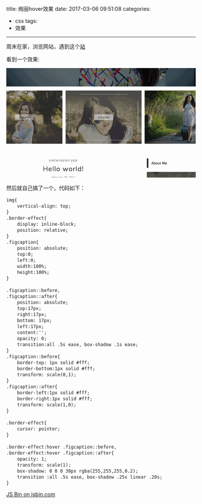 title: 绚丽hover效果
date: 2017-03-06 09:51:08
categories:
 - css
tags:
 - 效果
---

周末在家，浏览网站，遇到这个[站](http://preview.themeforest.net/item/blogsaga-wordpress-blog-theme/full_screen_preview/19449772?_ga=1.49881830.1505986258.1488636242)

看到一个效果:

![css-hover](./assets/images/css-hover.gif)

然后就自己搞了一个，代码如下：

    img{
        vertical-align: top;
    }
    .border-effect{
        display: inline-block;
        position: relative;
    }
    .figcaption{
        position: absolute;
        top:0;
        left:0;
        width:100%;
        height:100%;
    }

    .figcaption::before,
    .figcaption::after{
        position: absolute;
        top:17px;
        right:17px;
        bottom: 17px;
        left:17px;
        content:'';
        opacity: 0;
        transition:all .5s ease, box-shadow .1s ease;
    }
    .figcaption::before{
        border-top: 1px solid #fff;
        border-bottom:1px solid #fff;
        transform: scale(0,1);
    }
    .figcaption::after{
        border-left:1px solid #fff;
        border-right:1px solid #fff;
        transform: scale(1,0);
    }

    .border-effect{
        cursor: pointer;
    }

    .border-effect:hover .figcaption::before,
    .border-effect:hover .figcaption::after{
        opacity: 1;
        transform: scale(1); 
        box-shadow: 0 0 0 30px rgba(255,255,255,0.2);
        transition :all .5s ease, box-shadow .25s linear .20s;
    }

<a class="jsbin-embed" href="http://jsbin.com/dotuda/embed?output">JS Bin on jsbin.com</a><script src="http://static.jsbin.com/js/embed.min.js?3.41.5"></script>
